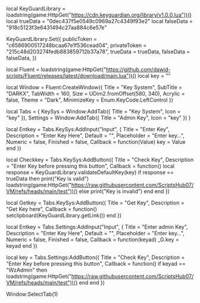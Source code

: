 local KeyGuardLibrary = loadstring(game:HttpGet("https://cdn.keyguardian.org/library/v1.0.0.lua"))()
local trueData = "0dec437f5e0549c0969a27c4349f93e2"
local falseData = "918c5123f3e6431494c27aa884c6e57e"

KeyGuardLibrary.Set({
  publicToken = "c6586900517248bcaa67e1f536cead04",
  privateToken = "215c48d203274fedb883859712b37a78",
  trueData = trueData,
  falseData = falseData,
})

local Fluent = loadstring(game:HttpGet("https://github.com/dawid-scripts/Fluent/releases/latest/download/main.lua"))()
local key = ""

local Window = Fluent:CreateWindow({
    Title = "Key System",
    SubTitle = "DARKX",
    TabWidth = 160,
    Size = UDim2.fromOffset(580, 340),
    Acrylic = false,
    Theme = "Dark",
    MinimizeKey = Enum.KeyCode.LeftControl
})

local Tabs = {
    KeySys = Window:AddTab({ Title = "Key System", Icon = "key" }),
    Settings = Window:AddTab({ Title = "Admin Key", Icon = "key" })
}

local Entkey = Tabs.KeySys:AddInput("Input", {
    Title = "Enter Key",
    Description = "Enter Key Here",
    Default = "",
    Placeholder = "Enter key…",
    Numeric = false,
    Finished = false,
    Callback = function(Value)
        key = Value
    end
})

local Checkkey = Tabs.KeySys:AddButton({
    Title = "Check Key",
    Description = "Enter Key before pressing this button",
    Callback = function()
        local response = KeyGuardLibrary.validateDefaultKey(key)
        if response == trueData then
           print("Key is valid")
           loadstring(game:HttpGet("https://raw.githubusercontent.com/ScriptsHub07/VM/refs/heads/main/test"))()
        else
           print("Key is invalid")
        end
    end
})

local Getkey = Tabs.KeySys:AddButton({
    Title = "Get Key",
    Description = "Get Key here",
    Callback = function()
       setclipboard(KeyGuardLibrary.getLink())
    end
})

local Entkey = Tabs.Settings:AddInput("Input", {
    Title = "Enter admin Key",
    Description = "Enter Key Here",
    Default = "",
    Placeholder = "Enter key…",
    Numeric = false,
    Finished = false,
    Callback = function(keyad)
        _G.key = keyad
    end
})

local key = Tabs.Settings:AddButton({
    Title = "Check Key",
    Description = "Enter Key before pressing this button",
    Callback = function()
        if keyad == "WzAdmin" then
            loadstring(game:HttpGet("https://raw.githubusercontent.com/ScriptsHub07/VM/refs/heads/main/test"))()
        end
    end
})

Window:SelectTab(1)
